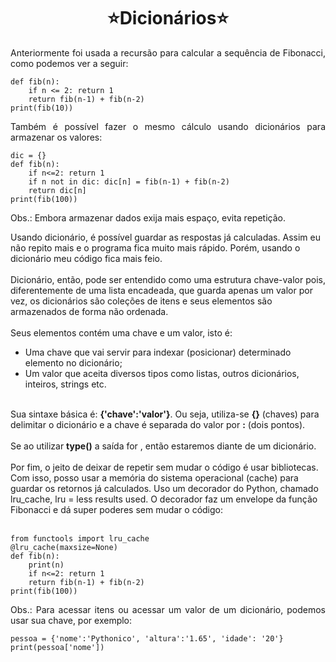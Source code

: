 <h1 align="center">⭐Dicionários⭐</h1>

<p align="justify">Anteriormente foi usada a recursão para calcular a sequência de Fibonacci, como podemos ver a seguir:</p>

```
def fib(n):
    if n <= 2: return 1
    return fib(n-1) + fib(n-2)
print(fib(10))
```

<p align="justify">Também é possível fazer o mesmo cálculo usando dicionários para armazenar os valores:</p>

```
dic = {}
def fib(n):
    if n<=2: return 1
    if n not in dic: dic[n] = fib(n-1) + fib(n-2)
    return dic[n]
print(fib(100))
```

<p align="justify">Obs.: Embora armazenar dados exija mais espaço, evita repetição.<br>

Usando dicionário, é possível guardar as respostas já calculadas. Assim eu não repito mais e o programa fica muito mais rápido. Porém, usando o dicionário meu código fica mais feio.<br>
<br>
Dicionário, então, pode ser entendido como uma estrutura chave-valor pois, diferentemente de uma lista encadeada, que guarda apenas um valor por vez, os dicionários são coleções de itens e seus elementos são armazenados de forma não ordenada.<br>
<br>
Seus elementos contém uma chave e um valor, isto é:<br>
- Uma chave que vai servir para indexar (posicionar) determinado elemento no dicionário;<br>
- Um valor que aceita diversos tipos como listas, outros dicionários, inteiros, strings etc.
<br>
Sua sintaxe básica é: <b>{'chave':'valor'}</b>. Ou seja, utiliza-se <b>{}</b> (chaves) para delimitar o dicionário e a chave é separada do valor por <b>:</b> (dois pontos).<br>
<br>
Se ao utilizar <b>type()</b> a saída for <b><class 'dict'></b>, então estaremos diante de um dicionário.<br>
<br>
Por fim, o jeito de deixar de repetir sem mudar o código é usar bibliotecas. Com isso, posso usar a memória do sistema operacional (cache) para guardar os retornos já calculados. Uso um decorador do Python, chamado lru_cache, lru = less results used. O decorador faz um envelope da função Fibonacci e dá super poderes sem mudar o código:<br>
<br>

```
from functools import lru_cache
@lru_cache(maxsize=None)
def fib(n):
    print(n)
    if n<=2: return 1
    return fib(n-1) + fib(n-2)
print(fib(100))
```

<p align="justify">Obs.: Para acessar itens ou acessar um valor de um dicionário, podemos usar sua chave, por exemplo:<br></p>

```
pessoa = {'nome':'Pythonico', 'altura':'1.65', 'idade': '20'}
print(pessoa['nome'])
```
    
